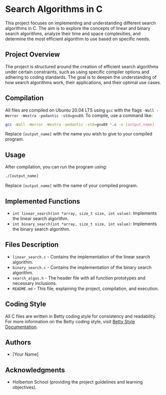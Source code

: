# Search Algorithms in C

This project focuses on implementing and understanding different search algorithms in C. The aim is to explore the concepts of linear and binary search algorithms, analyze their time and space complexities, and determine the most efficient algorithm to use based on specific needs.

## Project Overview

The project is structured around the creation of efficient search algorithms under certain constraints, such as using specific compiler options and adhering to coding standards. The goal is to deepen the understanding of how search algorithms work, their applications, and their optimal use cases.

## Compilation

All files are compiled on Ubuntu 20.04 LTS using `gcc` with the flags `-Wall -Werror -Wextra -pedantic -std=gnu89`. To compile, use a command like:

```bash
gcc -Wall -Werror -Wextra -pedantic -std=gnu89 *.c -o [output_name]
```

Replace `[output_name]` with the name you wish to give to your compiled program.

## Usage

After compilation, you can run the program using:

```bash
./[output_name]
```

Replace `[output_name]` with the name of your compiled program.

## Implemented Functions

- `int linear_search(int *array, size_t size, int value)`: Implements the linear search algorithm.
- `int binary_search(int *array, size_t size, int value)`: Implements the binary search algorithm.

## Files Description

- `linear_search.c` - Contains the implementation of the linear search algorithm.
- `binary_search.c` - Contains the implementation of the binary search algorithm.
- `search_algos.h` - The header file with all function prototypes and necessary inclusions.
- `README.md` - This file, explaining the project, compilation, and execution.

## Coding Style

All C files are written in Betty coding style for consistency and readability. For more information on the Betty coding style, visit [Betty Style Documentation](https://github.com/holbertonschool/Betty/wiki).

## Authors

- [Your Name]

## Acknowledgments

- Holberton School (providing the project guidelines and learning objectives).
```
